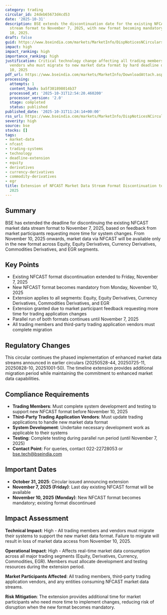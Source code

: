 ```yaml
---
category: trading
circular_id: 24deb65673d4cd53
date: '2025-10-31'
description: BSE extends the discontinuation date for the existing NFCAST market data
  stream format to November 7, 2025, with new format becoming mandatory from November
  10, 2025.
draft: false
guid: https://www.bseindia.com/markets/MarketInfo/DispNoticesNCirculars.aspx?Noticeid={5B29EF39-F216-45AA-9E85-427E94581D5A}&noticeno=20251031-18&dt=10/31/2025&icount=18&totcount=40&flag=0
impact: high
impact_ranking: high
importance_ranking: high
justification: Critical technology change affecting all trading members and third-party
  vendors who must migrate to new market data format by hard deadline of November
  10, 2025
pdf_url: https://www.bseindia.com/markets/MarketInfo/DownloadAttach.aspx?id=20251031-18&attachedId=
processing:
  attempts: 1
  content_hash: ba5f301898014b37
  processed_at: '2025-10-31T12:54:20.460200'
  processor_version: '2.0'
  stage: completed
  status: published
published_date: '2025-10-31T11:24:14+00:00'
rss_url: https://www.bseindia.com/markets/MarketInfo/DispNoticesNCirculars.aspx?Noticeid={5B29EF39-F216-45AA-9E85-427E94581D5A}&noticeno=20251031-18&dt=10/31/2025&icount=18&totcount=40&flag=0
severity: high
source: bse
stocks: []
tags:
- market-data
- nfcast
- trading-systems
- technology
- deadline-extension
- equity
- derivatives
- currency-derivatives
- commodity-derivatives
- egr
title: Extension of NFCAST Market Data Stream Format Discontinuation to November 7,
  2025
---
```


## Summary

BSE has extended the deadline for discontinuing the existing NFCAST market data stream format to November 7, 2025, based on feedback from market participants requesting more time for system changes. From November 10, 2025 onwards, market data via NFCAST will be available only in the new format across Equity, Equity Derivatives, Currency Derivatives, Commodities Derivatives, and EGR segments.

## Key Points

- Existing NFCAST format discontinuation extended to Friday, November 7, 2025
- New NFCAST format becomes mandatory from Monday, November 10, 2025
- Extension applies to all segments: Equity, Equity Derivatives, Currency Derivatives, Commodities Derivatives, and EGR
- Extension granted due to market participant feedback requesting more time for trading application changes
- Parallel run of both formats continues until November 7, 2025
- All trading members and third-party trading application vendors must complete migration

## Regulatory Changes

This circular continues the phased implementation of enhanced market data streams announced in earlier circulars (20250528-44, 20250725-11, 20250828-10, 20251001-50). The timeline extension provides additional migration period while maintaining the commitment to enhanced market data capabilities.

## Compliance Requirements

- **Trading Members**: Must complete system development and testing to support new NFCAST format before November 10, 2025
- **Third-Party Trading Application Vendors**: Must update trading applications to handle new market data format
- **System Development**: Undertake necessary development work as applicable to their systems
- **Testing**: Complete testing during parallel run period (until November 7, 2025)
- **Contact Point**: For queries, contact 022-22728053 or bse.tech@bseindia.com

## Important Dates

- **October 31, 2025**: Circular issued announcing extension
- **November 7, 2025 (Friday)**: Last day existing NFCAST format will be available
- **November 10, 2025 (Monday)**: New NFCAST format becomes mandatory; existing format discontinued

## Impact Assessment

**Technical Impact**: High - All trading members and vendors must migrate their systems to support the new market data format. Failure to migrate will result in loss of market data access from November 10, 2025.

**Operational Impact**: High - Affects real-time market data consumption across all major trading segments (Equity, Derivatives, Currency, Commodities, EGR). Members must allocate development and testing resources during the extension period.

**Market Participants Affected**: All trading members, third-party trading application vendors, and any entities consuming NFCAST market data streams.

**Risk Mitigation**: The extension provides additional time for market participants who need more time to implement changes, reducing risk of disruption when the new format becomes mandatory.